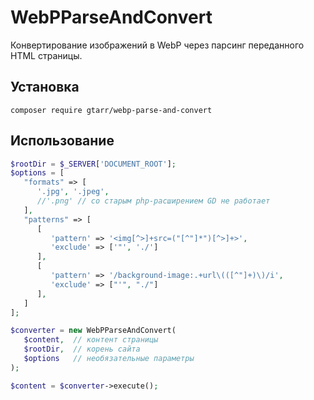 # WebPParseAndConvert
Конвертирование изображений в WebP через парсинг переданного HTML страницы.
## Установка
```composer require gtarr/webp-parse-and-convert```
## Использование
```php
$rootDir = $_SERVER['DOCUMENT_ROOT'];
$options = [
   "formats" => [  
      '.jpg', '.jpeg',  
      //'.png' // со старым php-расширением GD не работает  
   ],  
   "patterns" => [  
      [  
         'pattern' => '<img[^>]+src=("[^"]*")[^>]+>',
         'exclude' => ['"', './']  
      ],  
      [  
         'pattern' => '/background-image:.+url\(([^"]+)\)/i',
         'exclude' => ["'", "./"]  
      ],  
   ] 
];

$converter = new WebPParseAndConvert(  
   $content,  // контент страницы
   $rootDir,  // корень сайта
   $options   // необязательные параметры
);  

$content = $converter->execute();
```
